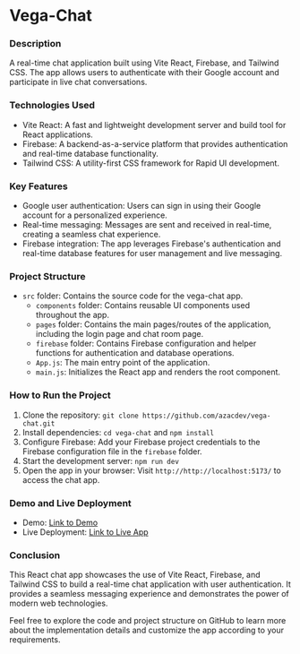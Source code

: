 # Vega-Chat

### Description
A real-time chat application built using Vite React, Firebase, and Tailwind CSS. The app allows users to authenticate with their Google account and participate in live chat conversations.

### Technologies Used
- Vite React: A fast and lightweight development server and build tool for React applications.
- Firebase: A backend-as-a-service platform that provides authentication and real-time database functionality.
- Tailwind CSS: A utility-first CSS framework for Rapid UI development.

### Key Features
- Google user authentication: Users can sign in using their Google account for a personalized experience.
- Real-time messaging: Messages are sent and received in real-time, creating a seamless chat experience.
- Firebase integration: The app leverages Firebase's authentication and real-time database features for user management and live messaging.

### Project Structure
- `src` folder: Contains the source code for the vega-chat app.
  - `components` folder: Contains reusable UI components used throughout the app.
  - `pages` folder: Contains the main pages/routes of the application, including the login page and chat room page.
  - `firebase` folder: Contains Firebase configuration and helper functions for authentication and database operations.
  - `App.js`: The main entry point of the application.
  - `main.js`: Initializes the React app and renders the root component.

### How to Run the Project
1. Clone the repository: `git clone https://github.com/azacdev/vega-chat.git`
2. Install dependencies: `cd vega-chat` and `npm install`
3. Configure Firebase: Add your Firebase project credentials to the Firebase configuration file in the `firebase` folder.
4. Start the development server: `npm run dev`
5. Open the app in your browser: Visit `http://http://localhost:5173/` to access the chat app.

### Demo and Live Deployment
- Demo: [Link to Demo](https://vega-chat.vercel.app)
- Live Deployment: [Link to Live App](https://vega-chat.vercel.app)

### Conclusion
This React chat app showcases the use of Vite React, Firebase, and Tailwind CSS to build a real-time chat application with user authentication. It provides a seamless messaging experience and demonstrates the power of modern web technologies.

Feel free to explore the code and project structure on GitHub to learn more about the implementation details and customize the app according to your requirements.
